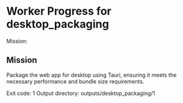 # Worker Progress for desktop_packaging

Mission:
## Mission
Package the web app for desktop using Tauri, ensuring it meets the necessary performance and bundle size requirements.

Exit code: 1
Output directory: outputs/desktop_packaging/1
